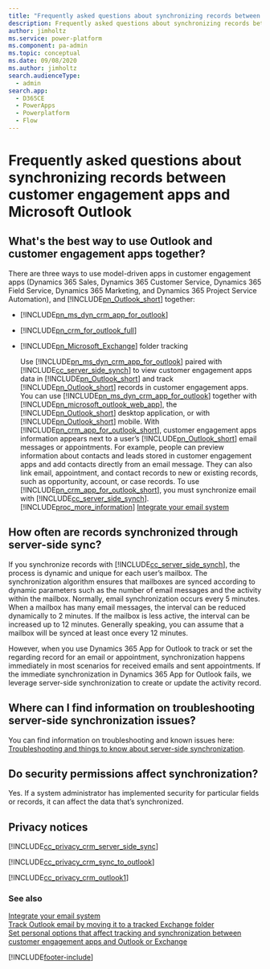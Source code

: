 ```yaml
---
title: "Frequently asked questions about synchronizing records between customer engagement apps and Outlook  | MicrosoftDocs"
description: Frequently asked questions about synchronizing records between customer engagement apps and Outlook 
author: jimholtz
ms.service: power-platform
ms.component: pa-admin
ms.topic: conceptual
ms.date: 09/08/2020
ms.author: jimholtz
search.audienceType: 
  - admin
search.app:
  - D365CE
  - PowerApps
  - Powerplatform
  - Flow
---
```

# Frequently asked questions about synchronizing records between customer engagement apps and Microsoft Outlook

## What's the best way to use Outlook and customer engagement apps together?  
 There are three ways to use model-driven apps in customer engagement apps (Dynamics 365 Sales, Dynamics 365 Customer Service, Dynamics 365 Field Service, Dynamics 365 Marketing, and Dynamics 365 Project Service Automation), and [!INCLUDE[pn_Outlook_short](../includes/pn-outlook-short.md)] together:  
  
- [!INCLUDE[pn_ms_dyn_crm_app_for_outlook](../includes/pn-ms-dyn-crm-app-for-outlook.md)]  
  
- [!INCLUDE[pn_crm_for_outlook_full](../includes/pn-crm-for-outlook-full.md)] 
  
- [!INCLUDE[pn_Microsoft_Exchange](../includes/pn-microsoft-exchange.md)] folder tracking  
  
  Use [!INCLUDE[pn_ms_dyn_crm_app_for_outlook](../includes/pn-ms-dyn-crm-app-for-outlook.md)] paired with [!INCLUDE[cc_server_side_synch](../includes/cc-server-side-synch.md)] to view customer engagement apps data in [!INCLUDE[pn_Outlook_short](../includes/pn-outlook-short.md)] and track [!INCLUDE[pn_Outlook_short](../includes/pn-outlook-short.md)] records in customer engagement apps. You can use [!INCLUDE[pn_ms_dyn_crm_app_for_outlook](../includes/pn-ms-dyn-crm-app-for-outlook.md)] together with [!INCLUDE[pn_microsoft_outlook_web_app](../includes/pn-microsoft-outlook-web-app.md)],  the [!INCLUDE[pn_Outlook_short](../includes/pn-outlook-short.md)] desktop application, or with [!INCLUDE[pn_Outlook_short](../includes/pn-outlook-short.md)] mobile. With [!INCLUDE[pn_crm_app_for_outlook_short](../includes/pn-crm-app-for-outlook-short.md)], customer engagement apps information appears next to a user’s [!INCLUDE[pn_Outlook_short](../includes/pn-outlook-short.md)] email messages or appointments. For example, people can preview information about contacts and leads stored in customer engagement apps and add contacts directly from an email message. They can also link email, appointment, and contact records  to new or existing records, such as  opportunity, account, or case records. To use [!INCLUDE[pn_crm_app_for_outlook_short](../includes/pn-crm-app-for-outlook-short.md)], you must synchronize email with [!INCLUDE[cc_server_side_synch](../includes/cc-server-side-synch.md)]. [!INCLUDE[proc_more_information](../includes/proc-more-information.md)] [Integrate your email system](../admin/integrate-synchronize-your-email-system.md)  
  
## How often are records synchronized through server-side sync?  
 If you synchronize records with [!INCLUDE[cc_server_side_synch](../includes/cc-server-side-synch.md)], the process is dynamic and unique for each user’s mailbox. The synchronization algorithm ensures that mailboxes are synced according to dynamic parameters such as the number of email messages and the activity within the mailbox. Normally, email synchronization occurs every 5 minutes. When a mailbox has many email messages, the interval can be reduced dynamically to 2 minutes. If the mailbox is less active, the interval can be increased up to 12 minutes. Generally speaking, you can assume that a mailbox will be synced at least once every 12 minutes. 

However, when you use Dynamics 365 App for Outlook to track or set the regarding record for an email or appointment, synchronization happens immediately in most scenarios for received emails and sent appointments. If the immediate synchronization in Dynamics 365 App for Outlook fails, we leverage server-side synchronization to create or update the activity record.
  
## Where can I find information on troubleshooting server-side synchronization issues?  
 You can find information on troubleshooting and known issues here: [Troubleshooting and things to know about server-side synchronization](../admin/troubleshooting-monitoring-server-side-synchronization.md).  
  
## Do security permissions affect synchronization?  
 Yes. If a system administrator has implemented security for particular fields or records, it can affect the data that’s synchronized.  
  
## Privacy notices  
[!INCLUDE[cc_privacy_crm_server_side_sync](../includes/cc-privacy-crm-server-side-sync.md)]
  
 [!INCLUDE[cc_privacy_crm_sync_to_outlook](../includes/cc-privacy-crm-sync-to-outlook.md)]
  
 [!INCLUDE[cc_privacy_crm_outlook1](../includes/cc-privacy-crm-outlook1.md)] 
  
### See also 
 [Integrate your email system](../admin/integrate-synchronize-your-email-system.md)   
 [Track Outlook email by moving it to a tracked Exchange folder](track-outlook-email-by-moving-it-tracked-exchange-folder.md)   
 [Set personal options that affect tracking and synchronization between customer engagement apps and Outlook or Exchange](set-personal-options-affect-tracking-synchronization-between-dynamics-365-outlook-exchange.md)


[!INCLUDE[footer-include](../includes/footer-banner.md)]
